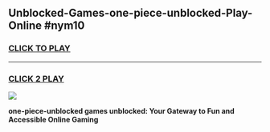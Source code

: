 
## Unblocked-Games-one-piece-unblocked-Play-Online #nym10
<h3>
<a href="https://news.freeplayer.one?title=one-piece-unblocked&ref=3">CLICK TO PLAY</a></h3>
<hr>

<h3>
<a href="https://news.freeplayer.one?title=one-piece-unblocked&ref=3">CLICK 2 PLAY</a>
  
</h3>

<a href="https://news.freeplayer.one?title=one-piece-unblocked&ref=3"><img src="https://clearcache.store/games.png"></a>


**one-piece-unblocked games unblocked: Your Gateway to Fun and Accessible Online Gaming**
